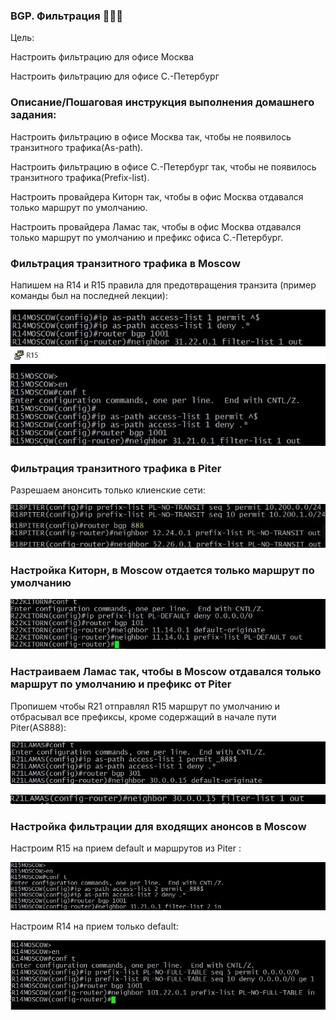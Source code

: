 ### BGP. Фильтрация :passport_control::passport_control::passport_control:


Цель:

Настроить фильтрацию для офисе Москва

Настроить фильтрацию для офисе С.-Петербург


### Описание/Пошаговая инструкция выполнения домашнего задания:



Настроить фильтрацию в офисе Москва так, чтобы не появилось транзитного трафика(As-path).

Настроить фильтрацию в офисе С.-Петербург так, чтобы не появилось транзитного трафика(Prefix-list).

Настроить провайдера Киторн так, чтобы в офис Москва отдавался только маршрут по умолчанию.

Настроить провайдера Ламас так, чтобы в офис Москва отдавался только маршрут по умолчанию и префикс офиса С.-Петербург.




### Фильтрация транзитного трафика в Moscow


Напишем на R14 и R15 правила для предотвращения транзита (пример команды был на последней лекции):

![alt text](https://github.com/Eliminir/OTUS-LABS-PROF/blob/main/LAB11/1.JPG)


### Фильтрация транзитного трафика в Piter


Разрешаем анонсить только клиенские сети:


![alt text](https://github.com/Eliminir/OTUS-LABS-PROF/blob/main/LAB11/2.JPG)


### Настройка Киторн, в Moscow отдается только маршрут по умолчанию


![alt text](https://github.com/Eliminir/OTUS-LABS-PROF/blob/main/LAB11/3.JPG)


### Настраиваем Ламас так, чтобы в Moscow отдавался только маршрут по умолчанию и префикс от Piter

Пропишем чтобы R21 отправлял R15 маршрут по умолчанию и отбрасывал все префиксы, кроме содержащий в начале пути Piter(AS888):

![alt text](https://github.com/Eliminir/OTUS-LABS-PROF/blob/main/LAB11/4.JPG)

![alt text](https://github.com/Eliminir/OTUS-LABS-PROF/blob/main/LAB11/5.JPG)


### Настройка фильтрации для входящих анонсов в Moscow



Настроим R15 на прием default и маршрутов из Piter :

![alt text](https://github.com/Eliminir/OTUS-LABS-PROF/blob/main/LAB11/6.JPG)

Настроим R14 на прием только default:

![alt text](https://github.com/Eliminir/OTUS-LABS-PROF/blob/main/LAB11/7.JPG)






